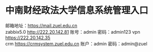 # 中南财经政法大学信息系统管理入口 
 邮箱地址：https://mail.zuel.edu.cn   
 zabbix5.0         http://222.20.142.81   账号：admin  密码：admin123 
 vpn   https://222.20.142.35          
 crm   https://crmsystem.zuel.edu.cn   账户：admin  密码：admin@zuel
 
